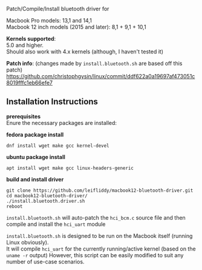 Patch/Compile/Install bluetooth driver for

Macbook Pro models: 13,1 and 14,1  
Macbook 12 inch models (2015 and later): 8,1 + 9,1 + 10,1  

**Kernels supported**:  
5.0 and higher.  
Should also work with 4.x kernels (although, I haven't tested it)

**Patch info**:  (changes made by ```install.bluetooth.sh``` are based off this patch)
https://github.com/christophgysin/linux/commit/ddf622a0a19697af473051c8019fffc1eb66efe7



**Installation Instructions**
-------------

**prerequisites**  
Enure the necessary packages are installed:
 

**fedora package install**
```
dnf install wget make gcc kernel-devel
```
**ubuntu package install**
```
apt install wget make gcc linux-headers-generic
```


**build and install driver**
```
git clone https://github.com/leifliddy/macbook12-bluetooth-driver.git
cd macbook12-bluetooth-driver/
./install.bluetooth.driver.sh
reboot
```


```install.bluetooth.sh``` will auto-patch the ```hci_bcm.c``` source file and then compile and install the ```hci_uart``` module


```install.bluetooth.sh``` is designed to be run on the Macbook itself (running Linux obviously).  
It will compile ```hci_uart``` for the currently running/active kernel (based on the ```uname -r``` output)
However, this script can be easily modified to suit any number of use-case scenarios. 
